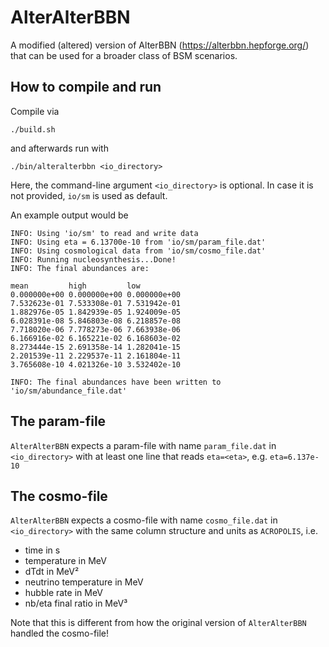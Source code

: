 # AlterAlterBBN
A modified (altered) version of AlterBBN (https://alterbbn.hepforge.org/) that can be used for a broader class of BSM scenarios.

## How to compile and run
Compile via
```
./build.sh
```
and afterwards run with
```
./bin/alteralterbbn <io_directory>
```
Here, the command-line argument ``<io_directory>`` is optional. In case it is not provided, ``io/sm`` is used as default.

An example output would be
```
INFO: Using 'io/sm' to read and write data
INFO: Using eta = 6.13700e-10 from 'io/sm/param_file.dat'
INFO: Using cosmological data from 'io/sm/cosmo_file.dat'
INFO: Running nucleosynthesis...Done!
INFO: The final abundances are:

mean         high         low
0.000000e+00 0.000000e+00 0.000000e+00
7.532623e-01 7.533308e-01 7.531942e-01
1.882976e-05 1.842939e-05 1.924009e-05
6.028391e-08 5.846803e-08 6.218857e-08
7.718020e-06 7.778273e-06 7.663938e-06
6.166916e-02 6.165221e-02 6.168603e-02
8.273444e-15 2.691358e-14 1.282041e-15
2.201539e-11 2.229537e-11 2.161804e-11
3.765608e-10 4.021326e-10 3.532402e-10

INFO: The final abundances have been written to 'io/sm/abundance_file.dat'
```

## The param-file
``AlterAlterBBN`` expects a param-file with name ``param_file.dat`` in ``<io_directory>`` with at least one line that reads ``eta=<eta>``, e.g. ``eta=6.137e-10``

## The cosmo-file
``AlterAlterBBN`` expects a cosmo-file with name ``cosmo_file.dat`` in ``<io_directory>`` with the same column structure and units as ``ACROPOLIS``, i.e.
* time in s
* temperature in MeV
* dTdt in MeV²
* neutrino temperature in MeV
* hubble rate in MeV
* nb/eta final ratio in MeV³

Note that this is different from how the original version of ``AlterAlterBBN`` handled the cosmo-file!
